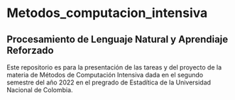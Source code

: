 # Metodos_computacion_intensiva
## Procesamiento de Lenguaje Natural y Aprendiaje Reforzado

Este repositorio es para la presentación de las tareas y del proyecto de la materia de Métodos de Computación Intensiva dada en el segundo semestre del año 2022 en el pregrado de Estadítica de la Universidad Nacional de Colombia.
